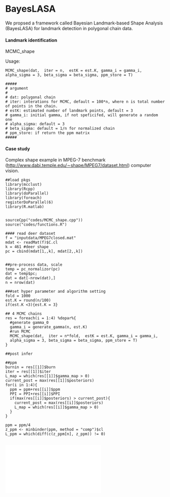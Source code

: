 # BayesLASA

We propsed a framework called Bayesian Landmark-based Shape Analysis (BayesLASA) for landmark detection in polygonal chain data.


#### Landmark identification

MCMC_shape

Usage:

```{r}
MCMC_shape(dat,  iter = n,  estK = est.K, gamma_i = gamma_i, alpha_sigma = 3, beta_sigma = beta_sigma, ppm_store = T)

#####
# argument
#
# dat: polygonal chain
# iter: interations for MCMC, default = 100*n, where n is total number of points in the chain.
# estK: estimated number of landmark points, default = 3
# gamma_i: initial gamma, if not speficifed, will generate a random one
# alpha_sigma: default = 3
# beta_sigma: default = 1/n for normalized chain
# ppm_store: if return the ppm matrix
#####
```

#### Case study

Complex shape example in MPEG-7 benchmark (http://www.dabi.temple.edu/∼shape/MPEG7/dataset.html) computer vision.

```{r}
##load pkgs
library(mcclust) 
library(Rcpp)
library(doParallel)
library(foreach)
registerDoParallel(6)
library(R.matlab)


sourceCpp("codes/MCMC_shape.cpp"))
source("codes/functions.R")

#### read deer dataset
f = "inputdata/MPEG7closed.mat"
mdat <- readMat(f)$C.cl
k = 461 #deer shape
pc = cbind(mdat[1,,k], mdat[2,,k])


##pre-process data, scale
temp = pc_normalizor(pc)
dat = temp$pc;
dat = dat[-nrow(dat),]
n = nrow(dat)

###set hyper parameter and algorithm setting
fold = 1000
est.K = round(n/100)
if(est.K <3){est.K = 3}

## 4 MCMC chains
res = foreach(i = 1:4) %dopar%{
  #generate gamma_0
  gamma_i = generate_gamma(n, est.K)
  #run MCMC
  MCMC_shape(dat,  iter = n*fold,  estK = est.K, gamma_i = gamma_i,
  alpha_sigma = 3, beta_sigma = beta_sigma, ppm_store = T)
}

##post infer

##ppm
burnin = res[[1]]$burn
iter = res[[1]]$iter
L_map = which(res[[1]]$gamma_map > 0)
current_post = max(res[[1]]$posteriors)
for(i in 1:4){
  ppm = ppm+res[[i]]$ppm
  PPI = PPI+res[[i]]$PPI
  if(max(res[[i]]$posteriors) > current_post){
    current_post = max(res[[i]]$posteriors)
    L_map = which(res[[i]]$gamma_map > 0)
  }
}

ppm = ppm/4
z_ppm <- minbinder(ppm, method = "comp")$cl
L_ppm = which(diff(c(z_ppm[n], z_ppm)) != 0)


```

<embed src="figs/deer_application.pdf" type="application/pdf">